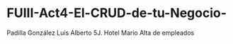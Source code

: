 # FUIII-Act4-El-CRUD-de-tu-Negocio-
Padilla González Luis Alberto 5J. Hotel Mario Alta de empleados
